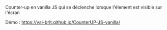 Counter-up en vanilla JS qui se déclenche lorsque l'élement est visible sur l'écran

Démo : https://val-brlt.github.io/CounterUP-JS-vanilla/